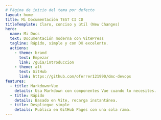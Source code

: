 ```yaml
---
# Página de inicio del tema por defecto
layout: home
title: Mi Documentación TEST CI CD
titleTemplate: Claro, conciso y útil (New Changes)
hero:
  name: Mi Docs
  text: Documentación moderna con VitePress
  tagline: Rápido, simple y con DX excelente.
  actions:
    - theme: brand
      text: Empezar
      link: /guia/introduccion
    - theme: alt
      text: GitHub
      link: https://github.com/oferrer121990/dmc-devops
features:
  - title: Markdown+Vue
    details: Usa Markdown con componentes Vue cuando lo necesites.
  - title: Rápido
    details: Basado en Vite, recarga instantánea.
  - title: Despliegue simple
    details: Publica en GitHub Pages con una sola rama.
---
```


